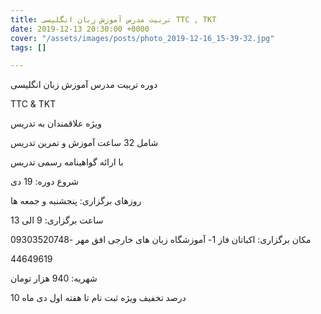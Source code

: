 ```yaml
---
title: تربیت مدرس آموزش زبان انگلیسی TTC , TKT
date: 2019-12-13 20:30:00 +0000
cover: "/assets/images/posts/photo_2019-12-16_15-39-32.jpg"
tags: []

---
```

دوره تربیت مدرس آموزش زبان انگلیسی

TTC & TKT

ویژه علاقمندان به تدریس

شامل 32 ساعت آموزش و تمرین تدریس

با ارائه گواهینامه رسمی تدریس

شروع دوره: 19 دی

روزهای برگزاری: پنجشنبه و جمعه ها

ساعت برگزاری: 9 الی 13

مکان برگزاری: اکباتان فاز 1- آموزشگاه زبان های خارجی افق مهر -09303520748

44649619

شهریه: 940 هزار تومان

10 درصد تخفیف ویژه ثبت نام تا هفته اول دی ماه